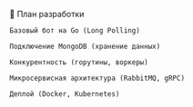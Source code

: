 📌 План разработки

    Базовый бот на Go (Long Polling)

    Подключение MongoDB (хранение данных)

    Конкурентность (горутины, воркеры)

    Микросервисная архитектура (RabbitMQ, gRPC)

    Деплой (Docker, Kubernetes)